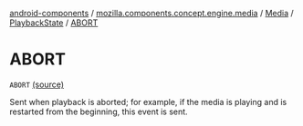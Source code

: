 [android-components](../../../index.md) / [mozilla.components.concept.engine.media](../../index.md) / [Media](../index.md) / [PlaybackState](index.md) / [ABORT](./-a-b-o-r-t.md)

# ABORT

`ABORT` [(source)](https://github.com/mozilla-mobile/android-components/blob/master/components/concept/engine/src/main/java/mozilla/components/concept/engine/media/Media.kt#L166)

Sent when playback is aborted; for example, if the media is playing and is restarted from the beginning,
this event is sent.

